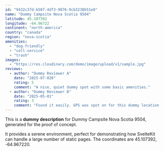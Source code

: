 ```yaml
---
id: "9432c37d-b507-4df3-9076-9cb3238b51e8"
name: "Dummy Campsite Nova Scotia 9504"
latitude: 45.107392
longitude: -64.96722
continent: "north-america"
country: "canada"
region: "nova-scotia"
amenities:
  - "dog-friendly"
  - "cell-service"
  - "trash"
images:
  - "https://res.cloudinary.com/demo/image/upload/v1/sample.jpg"
reviews:
  - author: "Dummy Reviewer A"
    date: "2025-07-020"
    rating: 5
    comment: "A nice, quiet dummy spot with some basic amenities."
  - author: "Dummy Reviewer B"
    date: "2025-05-01"
    rating: 3
    comment: "Found it easily. GPS was spot on for this dummy location."
---
```


This is a **dummy description** for Dummy Campsite Nova Scotia 9504, generated for the proof of concept.

It provides a serene environment, perfect for demonstrating how SvelteKit can handle a large number of static pages. The coordinates are 45.107392, -64.967220.
